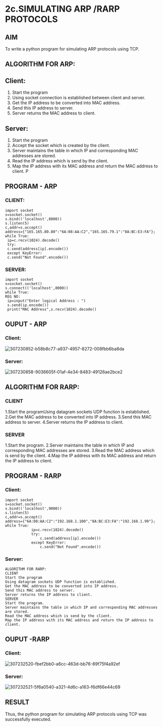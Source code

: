 # 2c.SIMULATING ARP /RARP PROTOCOLS
## AIM
To write a python program for simulating ARP protocols using TCP.
## ALGORITHM FOR ARP:
## Client:
1. Start the program
2. Using socket connection is established between client and server.
3. Get the IP address to be converted into MAC address.
4. Send this IP address to server.
5. Server returns the MAC address to client.
## Server:
1. Start the program
2. Accept the socket which is created by the client.
3. Server maintains the table in which IP and corresponding MAC addresses are
stored.
4. Read the IP address which is send by the client.
5. Map the IP address with its MAC address and return the MAC address to client.
P
## PROGRAM - ARP
### CLIENT:
```
import socket
s=socket.socket()
s.bind(('localhost',8000))
s.listen(5)
c,addr=s.accept()
address={"165.165.80.80":"6A:08:AA:C2","165.165.79.1":"8A:BC:E3:FA"};
while True:
 ip=c.recv(1024).decode()
 try:
 c.send(address[ip].encode())
 except KeyError:
 c.send("Not Found".encode())
```
### SERVER:
```
import socket
s=socket.socket()
s.connect(('localhost',8000))
while True:
REG NO:
 ip=input("Enter logical Address : ")
 s.send(ip.encode())
 print("MAC Address",s.recv(1024).decode()
```
## OUPUT - ARP
### Client:
![307230852-b58b8c77-a937-4957-8272-008fbb6ba8da](https://github.com/Kowsalyasathya/2c.ARP_RARP_PROTOCOLS/assets/118671457/4e7ecadc-8398-4abb-97f1-0fce75279c31)
### Server:
![307230858-9036605f-01af-4e34-8483-49126ae2bce2](https://github.com/Kowsalyasathya/2c.ARP_RARP_PROTOCOLS/assets/118671457/1096f6c8-74af-4e1a-998b-45f4f436ac0f)
## ALGORITHM FOR RARP:
### CLIENT
1.Start the programUsing datagram sockets UDP function is established.
2.Get the MAC address to be converted into IP address.
3.Send this MAC address to server.
4.Server returns the IP address to client.
### SERVER
1.Start the program.
2.Server maintains the table in which IP and corresponding MAC addresses are stored.
3.Read the MAC address which is send by the client.
4.Map the IP address with its MAC address and return the IP address to client.
## PROGRAM - RARP
### Client:
```
import socket 
s=socket.socket() 
s.bind(('localhost',9000)) 
s.listen(5) 
c,addr=s.accept() 
address={"6A:08:AA:C2":"192.168.1.100","8A:BC:E3:FA":"192.168.1.99"}; 
while True: 
            ip=c.recv(1024).decode() 
            try: 
                c.send(address[ip].encode()) 
            except KeyError: 
                c.send("Not Found".encode())
```
### Server:
```
ALGORITHM FOR RARP:
CLIENT
Start the program
Using datagram sockets UDP function is established.
Get the MAC address to be converted into IP address.
Send this MAC address to server.
Server returns the IP address to client.
SERVER
Start the program.
Server maintains the table in which IP and corresponding MAC addresses are stored.
Read the MAC address which is send by the client.
Map the IP address with its MAC address and return the IP address to client.
```
## OUPUT -RARP
### Client:
![307232520-fbef2bb0-a6cc-463d-bb76-89f75f4a92ef](https://github.com/Kowsalyasathya/2c.ARP_RARP_PROTOCOLS/assets/118671457/33779c31-3041-4ce7-96be-80c5e783a180)
### Server:
![307232521-5f6a0540-a321-4d6c-a163-f6df66e44c69](https://github.com/Kowsalyasathya/2c.ARP_RARP_PROTOCOLS/assets/118671457/1df8ab13-db1a-482c-9829-5c224b153782)

## RESULT
Thus, the python program for simulating ARP protocols using TCP was successfully 
executed.
